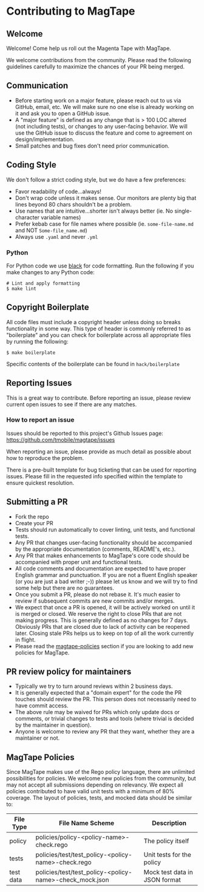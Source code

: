 # Contributing to MagTape

## Welcome

Welcome! Come help us roll out the Magenta Tape with MagTape.

We welcome contributions from the community. Please read the following guidelines carefully to maximize the chances of your PR being merged.

## Communication

- Before starting work on a major feature, please reach out to us via GitHub, email, etc. We will make sure no one else is already working on it and ask you to open a GitHub issue.
- A "major feature" is defined as any change that is > 100 LOC altered (not including tests), or changes to any user-facing behavior. We will use the GitHub issue to discuss the feature and come to agreement on design/implementation.
- Small patches and bug fixes don't need prior communication.

## Coding Style

We don't follow a strict coding style, but we do have a few preferences:

- Favor readability of code...always!
- Don't wrap code unless it makes sense. Our monitors are plenty big that lines beyond 80 chars shouldn't be a problem.
- Use names that are intuitive...shorter isn't always better (ie. No single-character variable names)
- Prefer kebab case for file names where possible (ie. `some-file-name.md` and NOT `Some-file_name.md`)
- Always use `.yaml` and never `.yml`

### Python

For Python code we use [black](https://github.com/psf/black) for code formatting. Run the following if you make changes to any Python code:

```shell
# Lint and apply formatting
$ make lint
```

## Copyright Boilerplate

All code files must include a copyright header unless doing so breaks functionality in some way. This type of header is commonly referred to as "boilerplate" and you can check for boilerplate across all appropriate files by running the following:

```shell
$ make boilerplate
```

Specific contents of the boilerplate can be found in `hack/boilerplate`

## Reporting Issues

This is a great way to contribute. Before reporting an issue, please review current open issues to see if there are any matches.

### How to report an issue

Issues should be reported to this project's Github Issues page: https://github.com/tmobile/magtape/issues

When reporting an issue, please provide as much detail as possible about how to reproduce the problem.

There is a pre-built template for bug ticketing that can be used for reporting issues. Please fill in the requested info specified within the template to ensure quickest resolution.

## Submitting a PR

- Fork the repo
- Create your PR
- Tests should run automatically to cover linting, unit tests, and functional tests.
- Any PR that changes user-facing functionality should be accompanied by the appropriate documentation (comments, README's, etc.).
- Any PR that makes enhancements to MagTape's core code should be accompanied with proper unit and functional tests.
- All code comments and documentation are expected to have proper English grammar and punctuation. If you are not a fluent English speaker (or you are just a bad writer ;-)) please let us know and we will try to find some help but there are no guarantees.
- Once you submit a PR, please do not rebase it. It's much easier to review if subsequent commits are new commits and/or merges.
- We expect that once a PR is opened, it will be actively worked on until it is merged or closed. We reserve the right to close PRs that are not making progress. This is generally defined as no changes for 7 days. Obviously PRs that are closed due to lack of activity can be reopened later. Closing stale PRs helps us to keep on top of all the work currently in flight.
- Please read the [magtape-policies](#magtape-policies) section if you are looking to add new policies for MagTape.

## PR review policy for maintainers

- Typically we try to turn around reviews within 2 business days.
- It is generally expected that a "domain expert" for the code the PR touches should review the PR. This person does not necessarily need to have commit access.
- The above rule may be waived for PRs which only update docs or comments, or trivial changes to tests and tools (where trivial is decided by the maintainer in question).
- Anyone is welcome to review any PR that they want, whether they are a maintainer or not.

## MagTape Policies

Since MagTape makes use of the Rego policy language, there are unlimited possibilities for policies. We welcome new policies from the community, but may not accept all submissions depending on relevancy. We expect all policies contributed to have valid unit tests with a minimum of 80% coverage. The layout of policies, tests, and mocked data should be similar to:

| File Type             | File Name Scheme                                            | Description                                          |
|---                    |---                                                          |---                                                   |
| policy                | policies/policy-\<policy-name\>-check.rego                  | The policy itself                                    |
| tests                 | policies/test/test_policy-\<policy-name\>-check.rego        | Unit tests for the policy                            |
| test data             | policies/test/test_policy-\<policy-name\>-check_mock.json   | Mock test data in JSON format                        |
